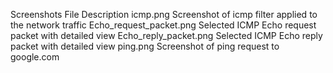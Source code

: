 Screenshots
    File                       Description
  icmp.png                   Screenshot of icmp filter applied to the network traffic
  Echo_request_packet.png    Selected ICMP Echo request packet with detailed view
  Echo_reply_packet.png      Selected ICMP Echo reply packet with detailed view
  ping.png                   Screenshot of ping request to google.com 
